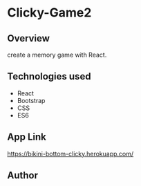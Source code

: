 # Clicky-Game2

## Overview 

create a memory game with React.


## Technologies used
- React
- Bootstrap
- CSS
- ES6

## App Link
https://bikini-bottom-clicky.herokuapp.com/

## Author
